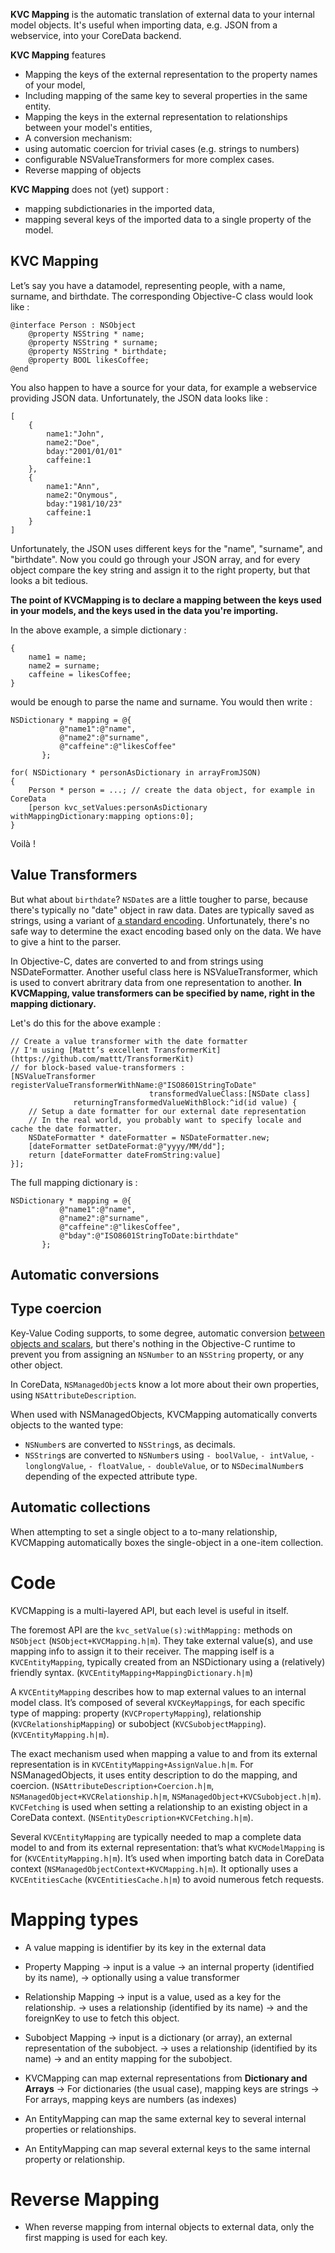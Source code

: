 **KVC Mapping** is the automatic translation of external data to your internal model objects. It's useful when importing data, e.g. JSON from a webservice, into your CoreData backend.

**KVC Mapping** features

 * Mapping the keys of the external representation to the property names of your model,
  * Including mapping of the same key to several properties in the same entity.
 * Mapping the keys in the external representation to relationships between your model's entities,
 * A conversion mechanism:
  * using automatic coercion for trivial cases (e.g. strings to numbers)
  * configurable NSValueTransformers for more complex cases.
 * Reverse mapping of objects

**KVC Mapping** does not (yet) support :
 * mapping subdictionaries in the imported data,
 * mapping several keys of the imported data to a single property of the model.

KVC Mapping
-----------

Let’s say you have a datamodel, representing people, with a name, surname, and birthdate. The corresponding Objective-C class would look like :

    @interface Person : NSObject
        @property NSString * name;
        @property NSString * surname;
        @property NSString * birthdate;
        @property BOOL likesCoffee;
    @end

You also happen to have a source for your data, for example a webservice providing JSON data. Unfortunately, the JSON data looks like :

    [ 
        {
            name1:"John",
            name2:"Doe",
            bday:"2001/01/01"
            caffeine:1
        },
        {
            name1:"Ann",
            name2:"Onymous",
            bday:"1981/10/23"
            caffeine:1
        }
    ]

Unfortunately, the JSON uses different keys for the "name", "surname", and "birthdate".
Now you could go through your JSON array, and for every object compare the key string and assign it to the right property, but that looks a bit tedious.

**The point of KVCMapping is to declare a mapping between the keys used in your models, and the keys used in the data you're importing.**

In the above example, a simple dictionary :

    {
        name1 = name;
        name2 = surname;
        caffeine = likesCoffee;
    }

would be enough to parse the name and surname. You would then write :

    NSDictionary * mapping = @{
               @"name1":@"name",
               @"name2":@"surname",
               @"caffeine":@"likesCoffee"
           };
    
    for( NSDictionary * personAsDictionary in arrayFromJSON)
    {
        Person * person = ...; // create the data object, for example in CoreData
        [person kvc_setValues:personAsDictionary withMappingDictionary:mapping options:0];
    }

Voilà !

Value Transformers
------------------

But what about `birthdate`? `NSDate`s are a little tougher to parse, because there's typically no "date" object in raw data. Dates are typically saved as strings, using a variant of [a standard encoding](http://fr.wikipedia.org/wiki/ISO_8601). Unfortunately, there's no safe way to determine the exact encoding based only on the data. We have to give a hint to the parser.

In Objective-C, dates are converted to and from strings using NSDateFormatter. Another useful class here is NSValueTransformer, which is used to convert abritrary data from one representation to another. **In KVCMapping, value transformers can be specified by name, right in the mapping dictionary.**

Let's do this for the above example :

    // Create a value transformer with the date formatter
    // I'm using [Mattt’s excellent TransformerKit](https://github.com/mattt/TransformerKit) 
    // for block-based value-transformers :
    [NSValueTransformer registerValueTransformerWithName:@"ISO8601StringToDate"
                                   transformedValueClass:[NSDate class] 
                  returningTransformedValueWithBlock:^id(id value) {
        // Setup a date formatter for our external date representation
        // In the real world, you probably want to specify locale and cache the date formatter.
        NSDateFormatter * dateFormatter = NSDateFormatter.new;
        [dateFormatter setDateFormat:@"yyyy/MM/dd"];
        return [dateFormatter dateFromString:value]
    }];
    
The full mapping dictionary is :

    NSDictionary * mapping = @{
               @"name1":@"name",
               @"name2":@"surname",
               @"caffeine":@"likesCoffee",
               @"bday":@"ISO8601StringToDate:birthdate"
           };

Automatic conversions
---------------------

## Type coercion

Key-Value Coding supports, to some degree, automatic conversion [between objects and scalars](https://developer.apple.com/library/ios/documentation/cocoa/conceptual/KeyValueCoding/Articles/DataTypes.html), but there's nothing in the Objective-C runtime to prevent you from assigning an `NSNumber` to an `NSString` property, or any other object.

In CoreData, `NSManagedObject`s know a lot more about their own properties, using `NSAttributeDescription`. 

When used with NSManagedObjects, KVCMapping automatically converts objects to the wanted type:

* `NSNumber`s are converted to `NSString`s, as decimals.
* `NSString`s are converted to `NSNumber`s using `- boolValue`, `- intValue`, `- longlongValue`, `- floatValue`, `- doubleValue`, or to `NSDecimalNumber`s depending of the expected attribute type.

## Automatic collections

When attempting to set a single object to a to-many relationship, KVCMapping automatically boxes the single-object in a one-item collection.

# Code

KVCMapping is a multi-layered API, but each level is useful in itself.

The foremost API are the `kvc_setValue(s):withMapping:` methods on `NSObject` (`NSObject+KVCMapping.h|m`). They take external value(s), and use mapping info to assign it to their receiver. The mapping iself is a `KVCEntityMapping`, typically created from an NSDictionary using a (relatively) friendly syntax. (`KVCEntityMapping+MappingDictionary.h|m`)

A `KVCEntityMapping` describes how to map external values to an internal model class. It’s composed of several `KVCKeyMapping`s, for each specific type of mapping: property (`KVCPropertyMapping`), relationship (`KVCRelationshipMapping`) or subobject (`KVCSubobjectMapping`). (`KVCEntityMapping.h|m`).

The exact mechanism used when mapping a value to and from its external representation is in `KVCEntityMapping+AssignValue.h|m`. For NSManagedObjects, it uses entity description to do the mapping, and coercion. (`NSAttributeDescription+Coercion.h|m`, `NSManagedObject+KVCRelationship.h|m`, `NSManagedObject+KVCSubobject.h|m`). `KVCFetching` is used when setting a relationship to an existing object in a CoreData context. (`NSEntityDescription+KVCFetching.h|m`). 

Several `KVCEntityMapping` are typically needed to map a complete data model to and from its external representation: that’s what `KVCModelMapping` is for (`KVCEntityMapping.h|m`). It’s used when importing batch data in CoreData context (`NSManagedObjectContext+KVCMapping.h|m`). It optionally uses a `KVCEntitiesCache` (`KVCEntitiesCache.h|m`) to avoid numerous fetch requests.

# Mapping types

* A value mapping is identifier by its key in the external data

* Property Mapping
    -> input is a value
    -> an internal property (identified by its name),
    -> optionally using a value transformer

* Relationship Mapping
    -> input is a value, used as a key for the relationship.
    -> uses a relationship (identified by its name) 
    -> and the foreignKey to use to fetch this object.

* Subobject Mapping
    -> input is a dictionary (or array), an external representation of the subobject.
    -> uses a relationship (identified by its name) 
    -> and an entity mapping for the subobject.

* KVCMapping can map external representations from **Dictionary and Arrays**
    -> For dictionaries (the usual case), mapping keys are strings
    -> For arrays, mapping keys are numbers (as indexes)

* An EntityMapping can map the same external key to several internal properties or relationships.
* An EntityMapping can map several external keys to the same internal property or relationship.

# Reverse Mapping

* When reverse mapping from internal objects to external data, only the first mapping is used for each key.
